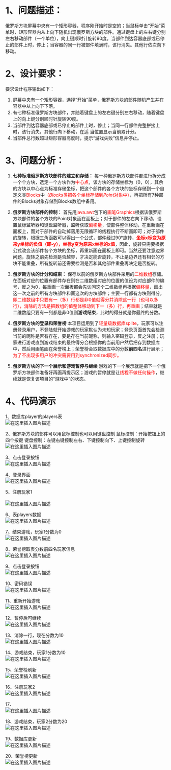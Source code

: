 # 1、问题描述：    
俄罗斯方块屏幕中央有一个矩形容器，程序刚开始时是空的；当鼠标单击“开始”菜单时，矩形容器内从上向下随机出现俄罗斯方块的部件。通过键盘上的左右键分别左右移动部件（一个单位），向上键顺时针旋转90度。当部件到达容器底部或已停止的部件上时，停止；当容器的同一行被部件填满时，该行消失。其他行依次向下移动。

# 2、设计要求：
要求设计程序输出如下：
1. 屏幕中央有一个矩形容器，选择“开始”菜单，俄罗斯方块的部件随机产生并在容器中从上向下下落。
2. 有七种标准俄罗斯方块部件，并随着键盘上的左右键分别左右移动，随着键盘上的向上键分别顺时针旋转90度。
3. 当部件到达容器底部或已停止的部件上时，停止；当同一行部件完整拼接上时，该行消失，其他行向下移动，在适 当位置显示当前累计分。
4. 当部件总行数超过矩形容器高度时，提示“游戏失败”信息并停止。


# 3、问题分析：
1. **七种标准俄罗斯方块部件的建立和存储：**
每一种俄罗斯方块部件都进行拆分成一个个方块，选定一个方块作为<font color=red>中心点</font>，该方块的存储坐标为（0，0），其余的方块以中心点为标准存储坐标，把这个部件的各个方块的坐标存储到一个自定义类<font color=red>Blocks</font>中<font color=red>（$Blocks$类把各个坐标存储到$Point$对象中）</font>，再把所有7种部件的Blocks对象存储到Blocks数组中备用。
2. **俄罗斯方块部件的控制：**
首先用<font color=red>java.awt</font>包下的<font color=red>画笔Graphics</font>根据该俄罗斯方块部件的各个方块的Point对象画在面板上；对于部件的左右向下移动，设置鼠标监听器和键盘监听器，监听获取<font color=red>偏移量</font>，使部件整体移动，在重新画在面板上，而对于部件的自动掉落用无限循环的线程执行不断画即可；对于部件的旋转，根据三角函数可以得出一个公式，部件经过90°旋转，<font color=red>**坐标x标变为原来y坐标的负值（即-y），坐标y变为原来x坐标的x值**</font>，因此，旋转只需要根据公式改变该部件各个方块的坐标，再重新画在面板上即可。当然还要注意边界问题，旋转之前先检测是否越界，才决定能否旋转，不止是边界还有相邻的方块不能重叠，所有旋转前还需要检测是否和其他部件重叠再决定是否旋转。
3. **俄罗斯方块的计分和结束：**
保存以前的俄罗斯方块部件采用的<font color=red>二维数组</font>存储。在面板对应的位置有部件存在则在二维数组对应的位置的值设为对应部件的编号，反之为0，每重画一次面板都会先访问这个二维数组再根据<font color=red>偏移量</font>，画出这一次之前的所有方块部件和画这次的方块部件；主要一行都有方块则得分，<font color=red>即二维数组中只要有一（多）行都是非0值就得分并消除这一行（也可以多行），消除的方法是把数组的值整体移动到下一（多）行，再重画</font>；结束就是二维数组只要有一列都是非0值则**游戏结束**，此时的得分就是你最终的分数。
4. **俄罗斯方块的登录和荣誉榜**
本项目运用到了<font color=red>轻量级数据库splite</font>，玩家可以注册登录用户，不登陆就开始游戏的玩家默认为未知玩家；登录页面首先会检测当前的昵称是否有存在，要是存在当前昵称，则输入密码登录，反之注册；玩家进行游戏直到游戏结束的最终得分会根据你的当前用户然后把存到数据库中，然后用画笔画在荣誉榜上；荣誉榜会取数据库中的分数**前四名**进行展示；<font color=red>为了不出现多用户的冲突需要用到synchronized同步。</font>

5. **俄罗斯方块的下一个展示和游戏暂停与继续**
游戏的下一个展示就是把下一个俄罗斯方块部件准备好再画再提示区；游戏的暂停就是让<font color=red>线程不做任何操作</font>，继续就是恢复该项目的“游戏中”的状态。
# 4、代码演示
1、数据库player的players表<br>
![在这里插入图片描述](https://img-blog.csdnimg.cn/2d42347e083146dc9324ad6df903775e.png)

2、俄罗斯方块的部件可以用鼠标控制也可以用键盘控制
鼠标控制：开始按钮上的四个按键
键盘控制：左键右键控制左右、下键控制向下、上键控制旋转<br>
![在这里插入图片描述](https://img-blog.csdnimg.cn/f32215b01ad94333aa24d3e8b4d469bf.png?x-oss-process=image/watermark,type_d3F5LXplbmhlaQ,shadow_50,text_Q1NETiBAV29ya0hhSA==,size_10,color_FFFFFF,t_70,g_se,x_16)

3、点击登录按钮<br>
![在这里插入图片描述](https://img-blog.csdnimg.cn/24d89ebb2d34417598d5c2153572cc3a.png?x-oss-process=image/watermark,type_d3F5LXplbmhlaQ,shadow_50,text_Q1NETiBAV29ya0hhSA==,size_10,color_FFFFFF,t_70,g_se,x_16)

4、登录界面<br>
![在这里插入图片描述](https://img-blog.csdnimg.cn/39d8e1f4484849ed983ba430489664ca.png?x-oss-process=image/watermark,type_d3F5LXplbmhlaQ,shadow_50,text_Q1NETiBAV29ya0hhSA==,size_10,color_FFFFFF,t_70,g_se,x_16)

5、注册玩家1<br><br>
![在这里插入图片描述](https://img-blog.csdnimg.cn/eafec010398f437a8c8eeb9d31609b73.png?x-oss-process=image/watermark,type_d3F5LXplbmhlaQ,shadow_50,text_Q1NETiBAV29ya0hhSA==,size_10,color_FFFFFF,t_70,g_se,x_16)

6、表players数据<br>
![在这里插入图片描述](https://img-blog.csdnimg.cn/f3f00dfcc6b6414fa0db8418d6d9d460.png)

7、结束游戏，玩家1分数为0<br>
![在这里插入图片描述](https://img-blog.csdnimg.cn/a099bac19f2a40158767507ccc2b2c00.png?x-oss-process=image/watermark,type_d3F5LXplbmhlaQ,shadow_50,text_Q1NETiBAV29ya0hhSA==,size_11,color_FFFFFF,t_70,g_se,x_16)

8、荣誉榜取表分数前四名玩家信息<br>
![在这里插入图片描述](https://img-blog.csdnimg.cn/356b43c03ee84ec383a75b7d4d7142c6.png?x-oss-process=image/watermark,type_d3F5LXplbmhlaQ,shadow_50,text_Q1NETiBAV29ya0hhSA==,size_11,color_FFFFFF,t_70,g_se,x_16)

9、点击登录按钮<br>
![在这里插入图片描述](https://img-blog.csdnimg.cn/97116d20de614157932f5673323c2c77.png?x-oss-process=image/watermark,type_d3F5LXplbmhlaQ,shadow_50,text_Q1NETiBAV29ya0hhSA==,size_11,color_FFFFFF,t_70,g_se,x_16)

10、密码错误<br>
![在这里插入图片描述](https://img-blog.csdnimg.cn/62979e1931464399afcbf60ed5e1c264.png?x-oss-process=image/watermark,type_d3F5LXplbmhlaQ,shadow_50,text_Q1NETiBAV29ya0hhSA==,size_12,color_FFFFFF,t_70,g_se,x_16)

11、重新开始游戏<br>
![在这里插入图片描述](https://img-blog.csdnimg.cn/e67741c08ec34f79a6b4154fdc7111e1.png?x-oss-process=image/watermark,type_d3F5LXplbmhlaQ,shadow_50,text_Q1NETiBAV29ya0hhSA==,size_12,color_FFFFFF,t_70,g_se,x_16)

12、暂停后可继续<br>
![在这里插入图片描述](https://img-blog.csdnimg.cn/c0a9420352214b93a2d542c134708360.png?x-oss-process=image/watermark,type_d3F5LXplbmhlaQ,shadow_50,text_Q1NETiBAV29ya0hhSA==,size_12,color_FFFFFF,t_70,g_se,x_16)

13、消除一行，现在分数为10<br>
![在这里插入图片描述](https://img-blog.csdnimg.cn/fa4e854f778a42b0818bd2351ca1ddd5.png?x-oss-process=image/watermark,type_d3F5LXplbmhlaQ,shadow_50,text_Q1NETiBAV29ya0hhSA==,size_12,color_FFFFFF,t_70,g_se,x_16)

14、游戏结束，玩家1分数为10<br>
![在这里插入图片描述](https://img-blog.csdnimg.cn/7510386662df435485d894ad90490bca.png?x-oss-process=image/watermark,type_d3F5LXplbmhlaQ,shadow_50,text_Q1NETiBAV29ya0hhSA==,size_13,color_FFFFFF,t_70,g_se,x_16)

15、荣誉榜刷新<br>
![在这里插入图片描述](https://img-blog.csdnimg.cn/649e02968c4a4120a4d42e31eee7b000.png?x-oss-process=image/watermark,type_d3F5LXplbmhlaQ,shadow_50,text_Q1NETiBAV29ya0hhSA==,size_12,color_FFFFFF,t_70,g_se,x_16)

16、注册玩家2<br>
![在这里插入图片描述](https://img-blog.csdnimg.cn/6ad6169214834bb18537b68d4486c125.png?x-oss-process=image/watermark,type_d3F5LXplbmhlaQ,shadow_50,text_Q1NETiBAV29ya0hhSA==,size_13,color_FFFFFF,t_70,g_se,x_16)

17、<br>
![在这里插入图片描述](https://img-blog.csdnimg.cn/096e602da87340789ddd27756ec44ad3.png?x-oss-process=image/watermark,type_d3F5LXplbmhlaQ,shadow_50,text_Q1NETiBAV29ya0hhSA==,size_13,color_FFFFFF,t_70,g_se,x_16)

18、游戏结束，玩家2分数为20<br>
![在这里插入图片描述](https://img-blog.csdnimg.cn/645586d5b89e42c886d24ff7fdeebb7e.png?x-oss-process=image/watermark,type_d3F5LXplbmhlaQ,shadow_50,text_Q1NETiBAV29ya0hhSA==,size_13,color_FFFFFF,t_70,g_se,x_16)

19、数据库更新<br>
![在这里插入图片描述](https://img-blog.csdnimg.cn/cc499e87438f40b99d773c993bb11c0b.png)

20、荣誉榜更新<br>
![在这里插入图片描述](https://img-blog.csdnimg.cn/e7b2625c46154e97840ecd0fe3e2359d.png?x-oss-process=image/watermark,type_d3F5LXplbmhlaQ,shadow_50,text_Q1NETiBAV29ya0hhSA==,size_13,color_FFFFFF,t_70,g_se,x_16)
